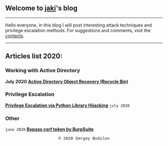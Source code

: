 ## Welcome to [jaki](about.md)'s blog
---

Hello everyone, in this blog I will post interesting attack techniques and privilege escalation methods. For suggestions and comments, visit the [contacts](about.md).

---

## Articles list 2020:

### Working with Active Directory
**July 2020** **[Active Directory Object Recovery (Recycle Bin)](ad-recycle-bin.md)**

### Privilege Escalation
**[Privilege Escalation via Python Library Hijacking](python_lib_hijacking.md)** `july 2020`

### Other
`june 2020` **[Bypass csrf token by BurpSuite](csfr-bypass-burpsuite.md)**

<style type="text/css">
 .block1 { 
  font-family: Lucida Console, Courier, monospace;
  font-size: small;
  text-align: center;
   } 
   .block2 { 
  font-family: Lucida Console, Courier, monospace;
  font-size: 12px;
  text-align: right;
   }
</style>
<div class="block1">&copy; 2020 Sergey Budilov</div>